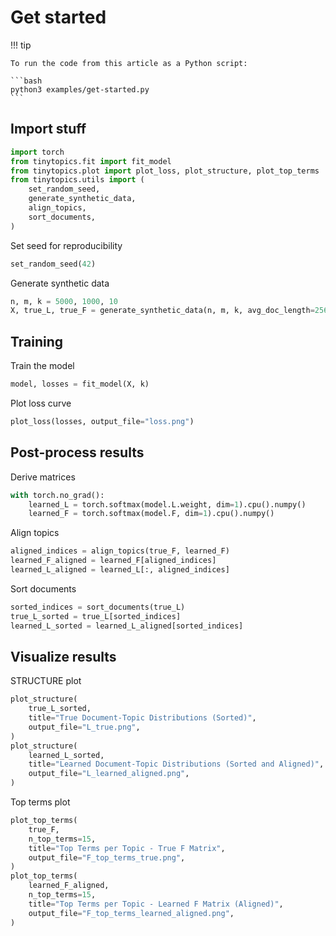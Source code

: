 # Get started


<!-- `.md` and `.py` files are generated from the `.qmd` file. Please edit that file. -->

!!! tip

    To run the code from this article as a Python script:

    ```bash
    python3 examples/get-started.py
    ```

## Import stuff

``` python
import torch
from tinytopics.fit import fit_model
from tinytopics.plot import plot_loss, plot_structure, plot_top_terms
from tinytopics.utils import (
    set_random_seed,
    generate_synthetic_data,
    align_topics,
    sort_documents,
)
```

Set seed for reproducibility

``` python
set_random_seed(42)
```

Generate synthetic data

``` python
n, m, k = 5000, 1000, 10
X, true_L, true_F = generate_synthetic_data(n, m, k, avg_doc_length=256 * 256)
```

## Training

Train the model

``` python
model, losses = fit_model(X, k)
```

Plot loss curve

``` python
plot_loss(losses, output_file="loss.png")
```

## Post-process results

Derive matrices

``` python
with torch.no_grad():
    learned_L = torch.softmax(model.L.weight, dim=1).cpu().numpy()
    learned_F = torch.softmax(model.F, dim=1).cpu().numpy()
```

Align topics

``` python
aligned_indices = align_topics(true_F, learned_F)
learned_F_aligned = learned_F[aligned_indices]
learned_L_aligned = learned_L[:, aligned_indices]
```

Sort documents

``` python
sorted_indices = sort_documents(true_L)
true_L_sorted = true_L[sorted_indices]
learned_L_sorted = learned_L_aligned[sorted_indices]
```

## Visualize results

STRUCTURE plot

``` python
plot_structure(
    true_L_sorted,
    title="True Document-Topic Distributions (Sorted)",
    output_file="L_true.png",
)
plot_structure(
    learned_L_sorted,
    title="Learned Document-Topic Distributions (Sorted and Aligned)",
    output_file="L_learned_aligned.png",
)
```

Top terms plot

``` python
plot_top_terms(
    true_F,
    n_top_terms=15,
    title="Top Terms per Topic - True F Matrix",
    output_file="F_top_terms_true.png",
)
plot_top_terms(
    learned_F_aligned,
    n_top_terms=15,
    title="Top Terms per Topic - Learned F Matrix (Aligned)",
    output_file="F_top_terms_learned_aligned.png",
)
```
